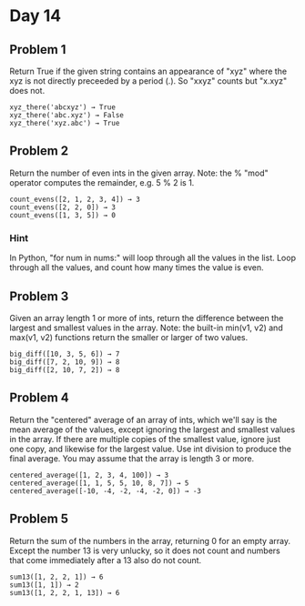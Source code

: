 # Day 14

## Problem 1

Return True if the given string contains an appearance of "xyz" where the xyz is not directly preceeded by a period (.). So "xxyz" counts but "x.xyz" does not.

```
xyz_there('abcxyz') → True
xyz_there('abc.xyz') → False
xyz_there('xyz.abc') → True
```

## Problem 2

Return the number of even ints in the given array. Note: the % "mod" operator computes the remainder, e.g. 5 % 2 is 1.

```
count_evens([2, 1, 2, 3, 4]) → 3
count_evens([2, 2, 0]) → 3
count_evens([1, 3, 5]) → 0
```

### Hint
In Python, "for num in nums:" will loop through all the values in the list. Loop through all the values, and count how many times the value is even.

## Problem 3

Given an array length 1 or more of ints, return the difference between the largest and smallest values in the array. Note: the built-in min(v1, v2) and max(v1, v2) functions return the smaller or larger of two values.

```
big_diff([10, 3, 5, 6]) → 7
big_diff([7, 2, 10, 9]) → 8
big_diff([2, 10, 7, 2]) → 8
```

## Problem 4

Return the "centered" average of an array of ints, which we'll say is the mean average of the values, except ignoring the largest and smallest values in the array. If there are multiple copies of the smallest value, ignore just one copy, and likewise for the largest value. Use int division to produce the final average. You may assume that the array is length 3 or more.

```
centered_average([1, 2, 3, 4, 100]) → 3
centered_average([1, 1, 5, 5, 10, 8, 7]) → 5
centered_average([-10, -4, -2, -4, -2, 0]) → -3
```

## Problem 5

Return the sum of the numbers in the array, returning 0 for an empty array. Except the number 13 is very unlucky, so it does not count and numbers that come immediately after a 13 also do not count.

```
sum13([1, 2, 2, 1]) → 6
sum13([1, 1]) → 2
sum13([1, 2, 2, 1, 13]) → 6
```
